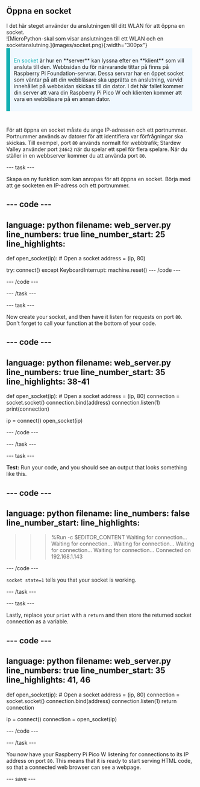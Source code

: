 ## Öppna en socket

<div style="display: flex; flex-wrap: wrap">
<div style="flex-basis: 200px; flex-grow: 1; margin-right: 15px;">
I det här steget använder du anslutningen till ditt WLAN för att öppna en socket.
</div>
<div>
![MicroPython-skal som visar anslutningen till ett WLAN och en socketanslutning.](images/socket.png){:width="300px"}
</div>
</div>

<div style="display: flex; flex-wrap: wrap">
<div style="flex-basis: 200px; flex-grow: 1; margin-right: 10px;">
<div style="border-left: solid; border-width:10px; border-color: #0faeb0; background-color: aliceblue; padding: 10px; display:flex; margin-bottom: 27px;"><p><span style="color: #0faeb0">En socket</span> är hur en **server** kan lyssna efter en **klient** som vill ansluta till den. Webbsidan du för närvarande tittar på finns på Raspberry Pi Foundation-servrar. Dessa servrar har en öppet socket som väntar på att din webbläsare ska upprätta en anslutning, varvid innehållet på webbsidan skickas till din dator. I det här fallet kommer din server att vara din Raspberry Pi Pico W och klienten kommer att vara en webbläsare på en annan dator.</p>
</div>
</div>
</div>

För att öppna en socket måste du ange IP-adressen och ett portnummer. Portnummer används av datorer för att identifiera var förfrågningar ska skickas. Till exempel, port `80` används normalt för webbtrafik; Stardew Valley använder port `24642` när du spelar ett spel för flera spelare. När du ställer in en webbserver kommer du att använda port `80`.

\--- task ---

Skapa en ny funktion som kan anropas för att öppna en socket. Börja med att ge socketen en IP-adress och ett portnummer.

## --- code ---

language: python
filename: web_server.py
line_numbers: true
line_number_start: 25
line_highlights:
-----------------------------------------------------

def open_socket(ip):
\# Open a socket
address = (ip, 80)

try:
connect()
except KeyboardInterrupt:
machine.reset()
\--- /code ---

\--- /code ---

\--- /task ---

\--- task ---

Now create your socket, and then have it listen for requests on port `80`. Don't forget to call your function at the bottom of your code.

## --- code ---

language: python
filename: web_server.py
line_numbers: true
line_number_start: 35
line_highlights: 38-41
-----------------------------------------------------------

def open_socket(ip):
\# Open a socket
address = (ip, 80)
connection = socket.socket()
connection.bind(address)
connection.listen(1)
print(connection)

ip = connect()
open_socket(ip)

\--- /code ---

\--- /task ---

\--- task ---

**Test:** Run your code, and you should see an output that looks something like this.

## --- code ---

language: python
filename:
line_numbers: false
line_number_start:
line_highlights:
-----------------------------------------------------

> > > %Run -c $EDITOR_CONTENT
> > > Waiting for connection...
> > > Waiting for connection...
> > > Waiting for connection...
> > > Waiting for connection...
> > > Waiting for connection...
> > > Connected on 192.168.1.143
> > >
> > > <socket state=1 timeout=-1 incoming=0 off=0>

\--- /code ---

`socket state=1` tells you that your socket is working.

\--- /task ---

\--- task ---

Lastly, replace your `print` with a `return` and then store the returned socket connection as a variable.

## --- code ---

language: python
filename: web_server.py
line_numbers: true
line_number_start: 35
line_highlights: 41, 46
------------------------------------------------------------

def open_socket(ip):
\# Open a socket
address = (ip, 80)
connection = socket.socket()
connection.bind(address)
connection.listen(1)
return connection

ip = connect()
connection = open_socket(ip)

\--- /code ---

\--- /task ---

You now have your Raspberry Pi Pico W listening for connections to its IP address on port `80`. This means that it is ready to start serving HTML code, so that a connected web browser can see a webpage.

\--- save ---
